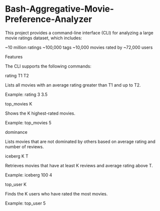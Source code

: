 # Bash-Aggregative-Movie-Preference-Analyzer

This project provides a command-line interface (CLI) for analyzing a large movie ratings dataset, which includes:

~10 million ratings
~100,000 tags
~10,000 movies rated by ~72,000 users

Features

The CLI supports the following commands:

rating T1 T2

Lists all movies with an average rating greater than T1 and up to T2.

Example: rating 3 3.5

top_movies K

Shows the K highest-rated movies.

Example: top_movies 5

dominance

Lists movies that are not dominated by others based on average rating and number of reviews.

iceberg K T

Retrieves movies that have at least K reviews and average rating above T.

Example: iceberg 100 4

top_user K

Finds the K users who have rated the most movies.

Example: top_user 5


